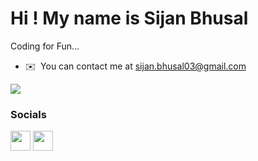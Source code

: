 Hi ! My name is Sijan Bhusal
====================================================================================================================================

Coding for Fun...


* ✉️  You can contact me at [sijan.bhusal03@gmail.com](mailto:sijan.bhusal03@gmail.com)

<a href="https://www.github.com/Sijan-Bhusal" target="_blank" rel="noreferrer"><img
src="https://img.shields.io/github/followers/Sijan-Bhusal?logo=github&style=for-the-badge&color=0891b2&labelColor=1c1917" /></a>




### Socials

<p <a href="https://www.linkedin.com/in/sijan-bhusal-ba369a22b" target="_blank" rel="noreferrer"> <picture> <source media="(prefers-color-scheme: dark)" srcset="https://raw.githubusercontent.com/danielcranney/readme-generator/main/public/icons/socials/linkedin-dark.svg" /> <source media="(prefers-color-scheme: light)" srcset="https://raw.githubusercontent.com/danielcranney/readme-generator/main/public/icons/socials/linkedin.svg" /> <img src="https://raw.githubusercontent.com/danielcranney/readme-generator/main/public/icons/socials/linkedin.svg" width="32" height="32" /> </picture> </a> <a href="http://www.medium.com/@sijanbhusal999" target="_blank" rel="noreferrer"> <picture> <source media="(prefers-color-scheme: dark)" srcset="https://raw.githubusercontent.com/danielcranney/readme-generator/main/public/icons/socials/medium-dark.svg" /> <source media="(prefers-color-scheme: light)" srcset="https://raw.githubusercontent.com/danielcranney/readme-generator/main/public/icons/socials/medium.svg" /> <img src="https://raw.githubusercontent.com/danielcranney/readme-generator/main/public/icons/socials/medium.svg" width="32" height="32" /> </picture> </a></p>


